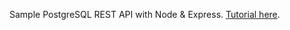 Sample PostgreSQL REST API with Node & Express. [Tutorial here](https://blog.logrocket.com/crud-rest-api-node-js-express-postgresql/).
